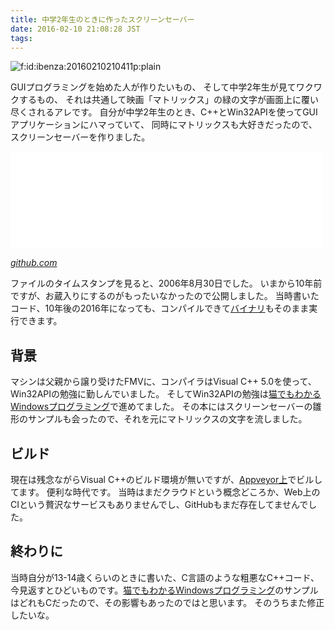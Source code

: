 ```yaml
---
title: 中学2年生のときに作ったスクリーンセーバー
date: 2016-02-10 21:08:28 JST
tags: 
---
```


<span itemscope itemtype="http://schema.org/Photograph"><img src="//cdn-ak.f.st-hatena.com/images/fotolife/i/ibenza/20160210/20160210210411.png" alt="f:id:ibenza:20160210210411p:plain" title="f:id:ibenza:20160210210411p:plain" class="hatena-fotolife" itemprop="image"></span>

GUIプログラミングを始めた人が作りたいもの、
そして中学2年生が見てワクワクするもの、
それは共通して映画「マトリックス」の緑の文字が画面上に覆い尽くされるアレです。
自分が中学2年生のとき、C++とWin32APIを使ってGUIアプリケーションにハマっていて、
同時にマトリックスも大好きだったので、スクリーンセーバーを作りました。

<iframe src="//hatenablog-parts.com/embed?url=https%3A%2F%2Fgithub.com%2Fueokande%2Fmatrix.scr" title="ueokande/matrix.scr" class="embed-card embed-webcard" scrolling="no" frameborder="0" style="display: block; width: 100%; height: 155px; max-width: 500px; margin: 10px 0px;"></iframe>

<cite>[github.com](https://github.com/ueokande/matrix.scr)</cite>

ファイルのタイムスタンプを見ると、2006年8月30日でした。
いまから10年前ですが、お蔵入りにするのがもったいなかったので公開しました。
当時書いたコード、10年後の2016年になっても、コンパイルできて[バイナリ](https://github.com/ueokande/matrix.scr/releases)もそのまま実行できます。

## 背景

マシンは父親から譲り受けたFMVに、コンパイラはVisual C++ 5.0を使って、Win32APIの勉強に勤しんでいました。
そしてWin32APIの勉強は[猫でもわかるWindowsプログラミング](http://www.kumei.ne.jp/c_lang/)で進めてました。
その本にはスクリーンセーバーの雛形のサンプルも会ったので、それを元にマトリックスの文字を流しました。

## ビルド

現在は残念ながらVisual C++のビルド環境が無いですが、[Appveyor上](https://ci.appveyor.com/project/ueokande/matrix-scr)でビルしてます。
便利な時代です。
当時はまだクラウドという概念どころか、Web上のCIという贅沢なサービスもありませんでし、GitHubもまだ存在してませんでした。

## 終わりに

当時自分が13-14歳くらいのときに書いた、C言語のような粗悪なC++コード、今見返すとひどいものです。[猫でもわかるWindowsプログラミング](http://www.kumei.ne.jp/c_lang/)のサンプルはどれもCだったので、その影響もあったのではと思います。
そのうちまた修正したいな。


